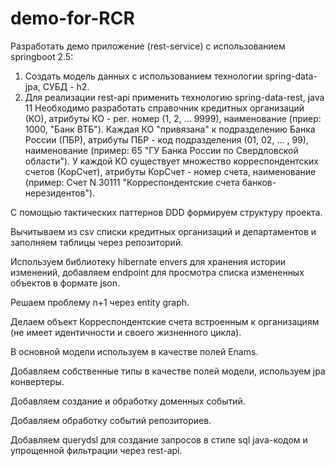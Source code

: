 # demo-for-RCR
Разработать демо приложение (rest-service) с использованием springboot 2.5:
1. Создать модель данных с использованием технологии spring-data-jpa, СУБД - h2.
2. Для реализации rest-api применить технологию spring-data-rest, java 11
Необходимо разработать справочник кредитных организаций (КО), атрибуты КО - рег. номер (1, 2, ... 9999), наименование (приер: 1000, "Банк ВТБ"). Каждая КО "привязана" к 
подразделению Банка России (ПБР), атрибуты ПБР - код подразделения (01, 02, ... , 99), наименование (пример: 65 "ГУ Банка России по Свердловской области"). У каждой КО 
существует множество корреспондентских счетов (КорСчет), атрибуты КорСчет - номер счета, наименование (пример: Счет N 30111 "Корреспондентские счета банков-нерезидентов").

С помощью тактических паттернов DDD формируем структуру проекта.

Вычитываем из csv списки кредитных организаций и департаментов и заполняем таблицы через репозиторий.

Используем библиотеку hibernate envers для хранения истории изменений, добавляем endpoint для просмотра списка измененных объектов в формате json.

Решаем проблему n+1 через entity graph.

Делаем объект Корреспондентские счета встроенным к организациям (не имеет идентичности и своего жизненного цикла).

В основной модели используем в качестве полей Enams.

Добавляем собственные типы в качестве полей модели, используем jpa конвертеры.

Добавляем создание и обработку доменных событий.

Добавляем обработку событий репозиториев.

Добавляем querydsl для создание запросов в стиле sql java-кодом и упрощенной фильтрации через rest-api.
